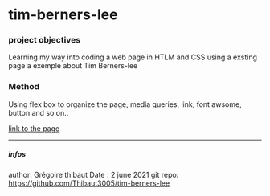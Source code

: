 # tim-berners-lee

### project objectives

Learning my way into coding a web page in HTLM and CSS using a exsting page a exemple about Tim Berners-lee

### Method

Using flex box to organize the page, media queries, link, font awsome, button and so on.. 


[link to the page](https://thibaut3005.github.io/tim-berners-lee/)

---
##### infos
author: Grégoire thibaut 
Date : 2 june 2021
git repo: https://github.com/Thibaut3005/tim-berners-lee

